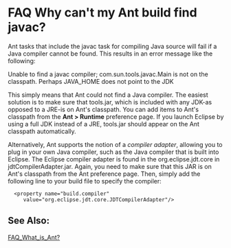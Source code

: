 

FAQ Why can't my Ant build find javac?
======================================

Ant tasks that include the javac task for compiling Java source will fail if a Java compiler cannot be found. This results in an error message like the following:

   Unable to find a javac compiler;
   com.sun.tools.javac.Main is not on the classpath.
   Perhaps JAVA_HOME does not point to the JDK

This simply means that Ant could not find a Java compiler. The easiest solution is to make sure that tools.jar, which is included with any JDK-as opposed to a JRE-is on Ant's classpath. You can add items to Ant's classpath from the **Ant > Runtime** preference page. If you launch Eclipse by using a full JDK instead of a JRE, tools.jar should appear on the Ant classpath automatically.

  
Alternatively, Ant supports the notion of a _compiler adapter_, allowing you to plug in your own Java compiler, such as the Java compiler that is built into Eclipse. The Eclipse compiler adapter is found in the org.eclipse.jdt.core in jdtCompilerAdapter.jar. Again, you need to make sure that this JAR is on Ant's classpath from the Ant preference page. Then, simply add the following line to your build file to specify the compiler:

      <property name="build.compiler" 
         value="org.eclipse.jdt.core.JDTCompilerAdapter"/>
 

  

See Also:
---------

[FAQ\_What\_is_Ant?](./FAQ_What_is_Ant.md "FAQ What is Ant?")

